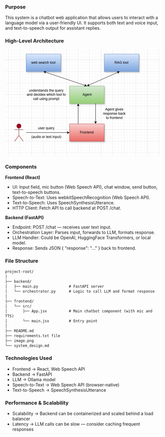 ### Purpose

This system is a chatbot web application that allows users to interact with a language model via a user-friendly UI. It supports both text and voice input, and text-to-speech output for assistant replies.

### High-Level Architecture

![alt text](image.png)

### Components
**Frontend (React)**
* UI: Input field, mic button (Web Speech API), chat window, send button, text-to-speech buttons.
* Speech-to-Text: Uses webkitSpeechRecognition (Web Speech API).
* Text-to-Speech: Uses SpeechSynthesisUtterance.
* HTTP Client: Fetch API to call backend at POST /chat.

**Backend (FastAPI)**
* Endpoint: POST /chat — receives user text input.
* Orchestration Layer: Parses input, forwards to LLM, formats response.
* LLM Handler: Could be OpenAI, HuggingFace Transformers, or local model.
* Response: Sends JSON { "response": "..." } back to frontend.

### File Structure
```
project-root/
|
├── backend/
│   ├── main.py              # FastAPI server
│   └── orchestrator.py      # Logic to call LLM and format response
│
├── frontend/
│   └── src/
│       ├── App.jsx          # Main chatbot component (with mic and TTS)
│       └── main.jsx         # Entry point
│
├── README.md
├── requirements.txt file
├── image.png
└── system_design.md
```

### Technologies Used

* Frontend -> React, Web Speech API
* Backend -> FastAPI
* LLM -> Ollama model
* Speech-to-Text -> Web Speech API (browser-native)
* Text-to-Speech -> SpeechSynthesisUtterance

### Performance & Scalability

* Scalability -> Backend can be containerized and scaled behind a load balancer
* Latency -> LLM calls can be slow — consider caching frequent responses





